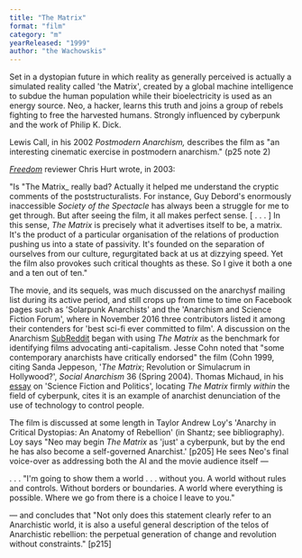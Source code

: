 ```yaml
---
title: "The Matrix"
format: "film"
category: "m"
yearReleased: "1999"
author: "the Wachowskis"
---
```

Set in a dystopian future in which reality as  generally perceived is actually a simulated reality called 'the  Matrix', created by a global machine intelligence to subdue the  human population while their bioelectricity is used as an energy  source. Neo, a hacker, learns this truth and joins a group of rebels  fighting to free the harvested humans. Strongly influenced by  cyberpunk and the work of Philip K. Dick. 

Lewis Call, in his 2002 <em>Postmodern Anarchism,</em> describes the film as "an interesting cinematic exercise in postmodern anarchism." (p25 note 2)

<a href="https://freedomnews.org.uk/wp-content/uploads/2018/01/Freedom-2003-06-14.pdf">_Freedom_</a> reviewer Chris Hurt wrote, in 2003: 

"Is "The Matrix_ really  bad? Actually it helped me understand the cryptic comments of the  poststructuralists. For instance, Guy Debord's enormously  inaccessible _Society of the Spectacle_ has always been a  struggle for me to get through. But after seeing the film, it all  makes perfect sense. [ . . . ] In this sense, _The Matrix_ is  precisely what it advertises itself to be, a matrix. It's the  product of a particular organisation of the relations of production  pushing us into a state of passivity. It's founded on the separation  of ourselves from our culture, regurgitated back at us at dizzying  speed. Yet the film also provokes such critical thoughts as these.  So I give it both a one and a ten out of ten."

The movie, and its sequels, was much discussed  on the anarchysf mailing list during its active period, and still  crops up from time to time on Facebook pages such as 'Solarpunk  Anarchists' and the 'Anarchism and Science Fiction Forum', where in  November 2016 three contributors listed it among their contenders  for 'best sci-fi ever committed to film'. A discussion on the  Anarchism <a href="https://www.reddit.com/r/Anarchism/comments/2a2r93/can_we_compile_a_list_of_the_top_films_advocating/"> SubReddit</a> began with using _The Matrix_ as the benchmark  for identifying films advocating anti-capitalism. Jesse Cohn noted  that "some contemporary anarchists have critically endorsed" the  film (Cohn 1999, citing Sanda  Jeppeson, '_The Matrix_; Revolution or Simulacrum in  Hollywood?', _Social Anarchism_ 36 (Spring 2004). Thomas  Michaud, in his <a href="https://books.google.co.uk/books?id=-8iD6iuO-iAC&amp;pg=PA73&amp;lpg=PA73&amp;dq=why+are+anarchists+attracted+to+science+fiction&amp;source=bl&amp;ots=NejthZ5DRg&amp;sig=FUp9INPFjgzR6RyZElmMVISZ33Q&amp;hl=en&amp;sa=X&amp;ved=0CFcQ6AEwCWoVChMIwdOJwdPzxgIVi27bCh1hdwle#v=onepage&amp;q=why are a"> essay</a> on 'Science Fiction and Politics', locating _The Matrix_  firmly _within_ the field of cyberpunk, cites it is an example  of anarchist denunciation of the use of technology to control  people. 

The film is discussed at some length in Taylor  Andrew Loy's 'Anarchy in Critical Dystopias: An Anatomy of  Rebellion' (in Shantz; see bibliography). Loy says "Neo  may begin _The Matrix_ as 'just' a cyberpunk, but by the end he  has also become a self-governed Anarchist.' [p205] He sees Neo's  final voice-over as addressing both the AI and the movie audience  itself — 

. . . "I'm going to show them a world . . .  without you. A world without rules and controls. Without borders or  boundaries. A world where everything is possible. Where we go from  there is a choice I leave to you."

— and concludes that "Not only does this  statement clearly refer to an Anarchistic world, it is also a useful  general description of the telos of Anarchistic rebellion: the  perpetual generation of change and revolution without constraints."  [p215]



